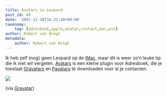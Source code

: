```yaml
---
title: Avatars in Leopard
post_id: 48
date: '2007-12-28T16:22:40+00:00'
taxonomy:
    tag: [adresboek,apple,avatar,contact,mac,osx]
author: Robert van Bregt
metadata:
    author: Robert van Bregt
---
```

Ik heb zelf (nog) geen Leopard op de [iMac](http://www.apple.com/nl/imac/), maar dit is weer zo’n leuke tip die ik niet wil vergeten. [Avatars](http://5xm.org/avatars) is een kleine plugin voor Adresboek, die je toestaat [Gravatars](http://gravatar.com) en [Pavatars](http://pavatar.com) te downloaden voor al je contacten.

[](https://gravatar.files.wordpress.com/2007/12/address_book.jpg)

![](https://gravatar.files.wordpress.com/2007/12/address_book.jpg)

(via [Gravatar](http://blog.gravatar.com/2007/12/27/your-gravatar-its-not-just-for-web-pages-any-more/))